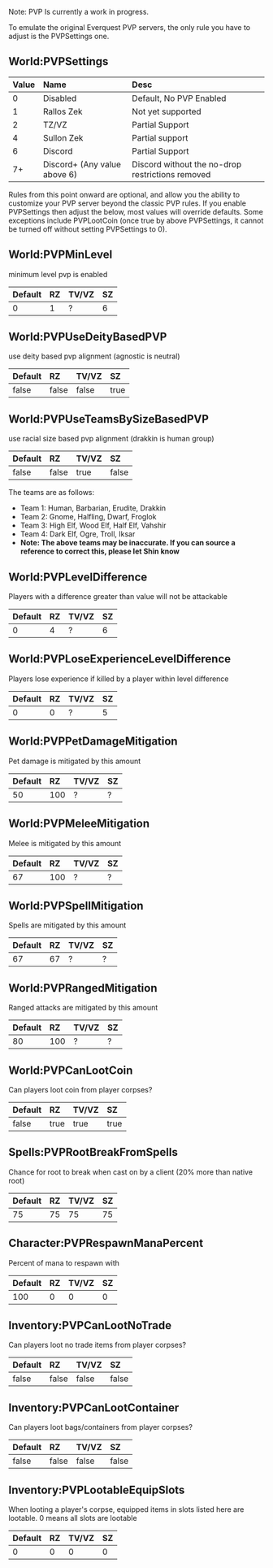 Note: PVP Is currently a work in progress.

To emulate the original Everquest PVP servers, the only rule you have to adjust is the PVPSettings one.

## World:PVPSettings

|Value|Name|Desc|
|:--|:--|:--|
|0|Disabled|Default, No PVP Enabled|
|1|Rallos Zek|Not yet supported|
|2|TZ/VZ|Partial Support|
|4|Sullon Zek|Partial support|
|6|Discord|Partial Support|
|7+|Discord+ (Any value above 6)|Discord without the no-drop restrictions removed|

Rules from this point onward are optional, and allow you the ability to customize your PVP server beyond the classic PVP rules. If you enable PVPSettings then adjust the below, most values will override defaults. Some exceptions include PVPLootCoin (once true by above PVPSettings, it cannot be turned off without setting PVPSettings to 0).


## World:PVPMinLevel
minimum level pvp is enabled

Default|RZ|TV/VZ|SZ
:--|:--|:--|:--|
0|1|?|6|


## World:PVPUseDeityBasedPVP
use deity based pvp alignment (agnostic is neutral)

Default|RZ|TV/VZ|SZ
:--|:--|:--|:--
false|false|false|true


## World:PVPUseTeamsBySizeBasedPVP
use racial size based pvp alignment (drakkin is human group)

Default|RZ|TV/VZ|SZ
:--|:--|:--|:--|
false|false|true|false

The teams are as follows:
* Team 1: Human, Barbarian, Erudite, Drakkin
* Team 2: Gnome, Halfling, Dwarf, Froglok
* Team 3: High Elf, Wood Elf, Half Elf, Vahshir
* Team 4: Dark Elf, Ogre, Troll, Iksar
* **Note: The above teams may be inaccurate. If you can source a reference to correct this, please let Shin know**

## World:PVPLevelDifference
Players with a difference greater than value will not be attackable

Default|RZ|TV/VZ|SZ
:--|:--|:--|:--
0|4|?|6

## World:PVPLoseExperienceLevelDifference
Players lose experience if killed by a player within level difference

Default|RZ|TV/VZ|SZ
:--|:--|:--|:--
0|0|?|5

## World:PVPPetDamageMitigation
Pet damage is mitigated by this amount

Default|RZ|TV/VZ|SZ
:--|:--|:--|:--
50|100|?|?

## World:PVPMeleeMitigation
Melee is mitigated by this amount

Default|RZ|TV/VZ|SZ
:--|:--|:--|:--
67|100|?|?

## World:PVPSpellMitigation
Spells are mitigated by this amount

Default|RZ|TV/VZ|SZ
:--|:--|:--|:--
67|67|?|?|

## World:PVPRangedMitigation
Ranged attacks are mitigated by this amount

Default|RZ|TV/VZ|SZ
:--|:--|:--|:--
80|100|?|?

## World:PVPCanLootCoin
Can players loot coin from player corpses?

Default|RZ|TV/VZ|SZ
:--|:--|:--|:--
false|true|true|true

## Spells:PVPRootBreakFromSpells
Chance for root to break when cast on by a client (20% more than native root)

Default|RZ|TV/VZ|SZ
:--|:--|:--|:--
75|75|75|75

## Character:PVPRespawnManaPercent
Percent of mana to respawn with

Default|RZ|TV/VZ|SZ
:--|:--|:--|:--
100|0|0|0

## Inventory:PVPCanLootNoTrade
Can players loot no trade items from player corpses?

Default|RZ|TV/VZ|SZ
:--|:--|:--|:--
false|false|false|false

## Inventory:PVPCanLootContainer
Can players loot bags/containers from player corpses?

Default|RZ|TV/VZ|SZ
:--|:--|:--|:--
false|false|false|false

## Inventory:PVPLootableEquipSlots
When looting a player's corpse, equipped items in slots listed here are lootable. 0 means all slots are lootable

Default|RZ|TV/VZ|SZ
:--|:--|:--|:--
0|0|0|0
